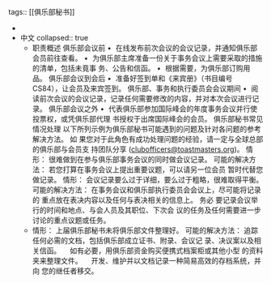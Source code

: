 tags:: [[俱乐部秘书]]

-
- 中文
  collapsed:: true
	- 职责概述
	  俱乐部会议前
	  •  在线发布前次会议的会议记录，并通知俱乐部会员前往查看。
	  •  为俱乐部主席准备一份关于事务会议上需要采取的措施的清单，包括未竟事
	  务、公告和信函。
	  •  根据需要，为俱乐部订购用品。
	  俱乐部会议到会后
	  •  准备好签到单和《来宾册》（书目编号 CS84），让会员及来宾签到。
	  俱乐部、事务和执行委员会会议期间
	  •  阅读前次会议的会议记录，记录任何需要修改的内容，并对本次会议进行记
	  录。
	  俱乐部会议之外
	  •  代表俱乐部参加国际峰会的年度事务会议并行使投票权，或凭俱乐部代理
	  书授权于出席国际峰会的会员。
	  俱乐部秘书常见情况处理
	  以下所列示例为俱乐部秘书可能遇到的问题及针对各问题的参考解决方法。 如
	  果您对于此角色有成功处理问题的经验，请一定与全球总部的俱乐部与会员支
	  持团队分享 (clubofficers@toastmasters.org)。
	  情形： 很难做到在参与俱乐部事务会议的同时做会议记录。
	  可能的解决方法： 若您打算在事务会议上提出重要议题，可以请另一位会员
	  暂时代替您做记录。
	  情形： 会议记录要么过于详细，要么过于粗略，很难取得平衡。
	  可能的解决方法： 在事务会议和俱乐部执行委员会会议上，尽可能将记录的
	  重点放在表决内容以及任何与表决相关的信息上。 务必
	  要记录会议举行的时间和地点、与会人员及其职位、下次会
	  议的任务及任何需要进一步讨论的重点议题或任务。
	- 情形： 上届俱乐部秘书未将俱乐部文件整理好。
	  可能的解决方法： 追踪任何必需的文档，包括俱乐部成立证书、附录、会议记
	  录、决议案以及相关信函。 
	    如有必要，用俱乐部资金购买便携式档案柜或其他小型
	  的资料夹来整理文件。
	    开发、维护并以文档记录一种简易高效的存档系统，并向
	  您的继任者移交。